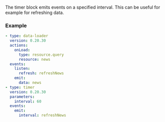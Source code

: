 The timer block emits events on a specified interval. This can be useful for example for refreshing
data.

### Example

```yaml
- type: data-loader
  version: 0.20.30
  actions:
    onLoad:
      type: resource.query
      resource: news
  events:
    listen:
      refresh: refreshNews
    emit:
      data: news
- type: timer
  version: 0.20.30
  parameters:
    interval: 60
  events:
    emit:
      interval: refreshNews
```
